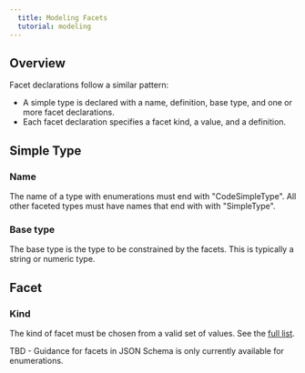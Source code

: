 ```yaml
---
  title: Modeling Facets
  tutorial: modeling
---
```


## Overview

Facet declarations follow a similar pattern:

- A simple type is declared with a name, definition, base type, and one or more facet declarations.
- Each facet declaration specifies a facet kind, a value, and a definition.

## Simple Type

### Name

The name of a type with enumerations must end with "CodeSimpleType".  All other faceted types must have names that end with with "SimpleType".

### Base type

The base type is the type to be constrained by the facets.  This is typically a string or numeric type.

## Facet

### Kind

The kind of facet must be chosen from a valid set of values.  See the [full list](.#kinds-of-facets).

TBD - Guidance for facets in JSON Schema is only currently available for enumerations.
